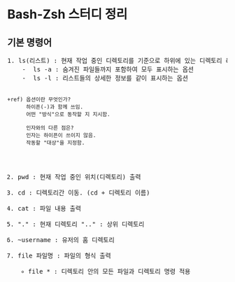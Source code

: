 # Bash-Zsh 스터디 정리
<h2> 기본 명령어 </h2>
<pre>
1. ls(리스트) : 현재 작업 중인 디렉토리를 기준으로 하위에 있는 디렉토리 리스트 나열
    -  ls -a : 숨겨진 파일들까지 포함하여 모두 표시하는 옵션
    -  ls -l : 리스트들의 상세한 정보를 같이 표시하는 옵션

    +ref) 옵션이란 무엇인가? 
          하이픈(-)과 함께 쓰임.
          어떤 "방식"으로 동작할 지 지시함.
          
          인자와의 다른 점은?
          인자는 하이픈이 쓰이지 않음.
          작동할 "대상"을 지정함.
          
2. pwd : 현재 작업 중인 위치(디렉토리) 출력
3. cd : 디렉토리간 이동. (cd + 디렉토리 이름)
4. cat : 파일 내용 출력
5. "." : 현재 디렉토리
   ".." : 상위 디렉토리
6. ~username : 유저의 홈 디렉토리
7. file 파일명 : 파일의 형식 출력
   -  file * : 디렉토리 안의 모든 파일과 디렉토리 명령 적용
</pre>

